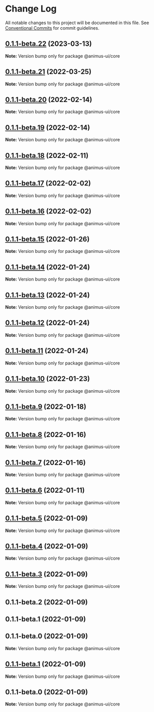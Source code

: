 # Change Log

All notable changes to this project will be documented in this file.
See [Conventional Commits](https://conventionalcommits.org) for commit guidelines.

## [0.1.1-beta.22](https://github.com/codecaaron/animus/compare/@animus-ui/core@0.1.1-beta.21...@animus-ui/core@0.1.1-beta.22) (2023-03-13)

**Note:** Version bump only for package @animus-ui/core





## [0.1.1-beta.21](https://github.com/codecaaron/animus/compare/@animus-ui/core@0.1.1-beta.20...@animus-ui/core@0.1.1-beta.21) (2022-03-25)

**Note:** Version bump only for package @animus-ui/core





## [0.1.1-beta.20](https://github.com/codecaaron/animus/compare/@animus-ui/core@0.1.1-beta.19...@animus-ui/core@0.1.1-beta.20) (2022-02-14)

**Note:** Version bump only for package @animus-ui/core





## [0.1.1-beta.19](https://github.com/codecaaron/animus/compare/@animus-ui/core@0.1.1-beta.18...@animus-ui/core@0.1.1-beta.19) (2022-02-14)

**Note:** Version bump only for package @animus-ui/core





## [0.1.1-beta.18](https://github.com/codecaaron/animus/compare/@animus-ui/core@0.1.1-beta.17...@animus-ui/core@0.1.1-beta.18) (2022-02-11)

**Note:** Version bump only for package @animus-ui/core





## [0.1.1-beta.17](https://github.com/codecaaron/animus/compare/@animus-ui/core@0.1.1-beta.16...@animus-ui/core@0.1.1-beta.17) (2022-02-02)

**Note:** Version bump only for package @animus-ui/core





## [0.1.1-beta.16](https://github.com/codecaaron/animus/compare/@animus-ui/core@0.1.1-beta.15...@animus-ui/core@0.1.1-beta.16) (2022-02-02)

**Note:** Version bump only for package @animus-ui/core





## [0.1.1-beta.15](https://github.com/codecaaron/animus/compare/@animus-ui/core@0.1.1-beta.14...@animus-ui/core@0.1.1-beta.15) (2022-01-26)

**Note:** Version bump only for package @animus-ui/core





## [0.1.1-beta.14](https://github.com/codecaaron/animus/compare/@animus-ui/core@0.1.1-beta.13...@animus-ui/core@0.1.1-beta.14) (2022-01-24)

**Note:** Version bump only for package @animus-ui/core





## [0.1.1-beta.13](https://github.com/codecaaron/animus/compare/@animus-ui/core@0.1.1-beta.12...@animus-ui/core@0.1.1-beta.13) (2022-01-24)

**Note:** Version bump only for package @animus-ui/core





## [0.1.1-beta.12](https://github.com/codecaaron/animus/compare/@animus-ui/core@0.1.1-beta.11...@animus-ui/core@0.1.1-beta.12) (2022-01-24)

**Note:** Version bump only for package @animus-ui/core





## [0.1.1-beta.11](https://github.com/codecaaron/animus/compare/@animus-ui/core@0.1.1-beta.10...@animus-ui/core@0.1.1-beta.11) (2022-01-24)

**Note:** Version bump only for package @animus-ui/core





## [0.1.1-beta.10](https://github.com/codecaaron/animus/compare/@animus-ui/core@0.1.1-beta.9...@animus-ui/core@0.1.1-beta.10) (2022-01-23)

**Note:** Version bump only for package @animus-ui/core





## [0.1.1-beta.9](https://github.com/codecaaron/animus/compare/@animus-ui/core@0.1.1-beta.8...@animus-ui/core@0.1.1-beta.9) (2022-01-18)

**Note:** Version bump only for package @animus-ui/core





## [0.1.1-beta.8](https://github.com/codecaaron/animus/compare/@animus-ui/core@0.1.1-beta.7...@animus-ui/core@0.1.1-beta.8) (2022-01-16)

**Note:** Version bump only for package @animus-ui/core





## [0.1.1-beta.7](https://github.com/codecaaron/animus/compare/@animus-ui/core@0.1.1-beta.6...@animus-ui/core@0.1.1-beta.7) (2022-01-16)

**Note:** Version bump only for package @animus-ui/core





## [0.1.1-beta.6](https://github.com/codecaaron/animus/compare/@animus-ui/core@0.1.1-beta.5...@animus-ui/core@0.1.1-beta.6) (2022-01-11)

**Note:** Version bump only for package @animus-ui/core





## [0.1.1-beta.5](https://github.com/codecaaron/animus/compare/@animus-ui/core@0.1.1-beta.4...@animus-ui/core@0.1.1-beta.5) (2022-01-09)

**Note:** Version bump only for package @animus-ui/core





## [0.1.1-beta.4](https://github.com/codecaaron/animus/compare/@animus-ui/core@0.1.1-beta.3...@animus-ui/core@0.1.1-beta.4) (2022-01-09)

**Note:** Version bump only for package @animus-ui/core





## [0.1.1-beta.3](https://github.com/codecaaron/animus/compare/@animus-ui/core@0.1.1-beta.2...@animus-ui/core@0.1.1-beta.3) (2022-01-09)

**Note:** Version bump only for package @animus-ui/core





## 0.1.1-beta.2 (2022-01-09)



## 0.1.1-beta.1 (2022-01-09)



## 0.1.1-beta.0 (2022-01-09)

**Note:** Version bump only for package @animus-ui/core





## [0.1.1-beta.1](https://github.com/codecaaron/animus/compare/v0.1.1-beta.0...v0.1.1-beta.1) (2022-01-09)

**Note:** Version bump only for package @animus-ui/core





## 0.1.1-beta.0 (2022-01-09)

**Note:** Version bump only for package @animus-ui/core
